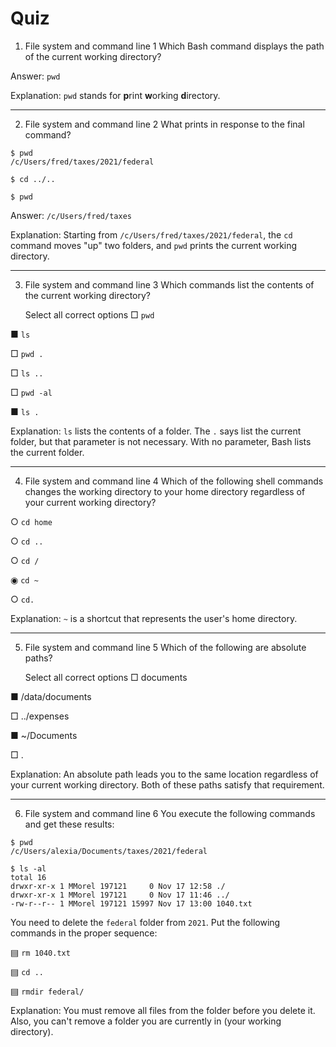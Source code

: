 # Quiz

1. File system and command line 1
Which Bash command displays the path of the current working directory?

Answer: `pwd`

Explanation: `pwd` stands for **p**rint **w**orking **d**irectory.

---
2. File system and command line 2
What prints in response to the final command?

```
$ pwd
/c/Users/fred/taxes/2021/federal

$ cd ../..

$ pwd
```

Answer: `/c/Users/fred/taxes`

Explanation: Starting from `/c/Users/fred/taxes/2021/federal`, the `cd` command moves "up" two folders, and `pwd` prints the current working directory.

---

3. File system and command line 3
Which commands list the contents of the current working directory?

	Select all correct options
□ `pwd`

■ `ls`

□ `pwd .`

□ `ls ..`

□ `pwd -al`

■ `ls .`

Explanation: `ls` lists the contents of a folder. The `.` says list the current folder, but that parameter is not necessary. With no parameter, Bash lists the current folder.

---

4. File system and command line 4
Which of the following shell commands changes the working directory to your home directory regardless of your current working directory?

○ `cd home`

○ `cd ..`

○ `cd /`

◉ `cd ~`

○ `cd.`

Explanation: `~` is a shortcut that represents the user's home directory.

---

5. File system and command line 5
Which of the following are absolute paths?

	Select all correct options
□ documents

■ /data/documents

□ ../expenses

■ ~/Documents

□ .

Explanation: An absolute path leads you to the same location regardless of your current working directory. Both of these paths satisfy that requirement.

---

6. File system and command line 6
You execute the following commands and get these results:

```
$ pwd
/c/Users/alexia/Documents/taxes/2021/federal

$ ls -al
total 16
drwxr-xr-x 1 MMorel 197121     0 Nov 17 12:58 ./
drwxr-xr-x 1 MMorel 197121     0 Nov 17 11:46 ../
-rw-r--r-- 1 MMorel 197121 15997 Nov 17 13:00 1040.txt
```

You need to delete the `federal` folder from `2021`. Put the following commands in the proper sequence:

▤ `rm 1040.txt`

▤ `cd ..`

▤ `rmdir federal/`

Explanation: You must remove all files from the folder before you delete it. Also, you can't remove a folder you are currently in (your working directory).
